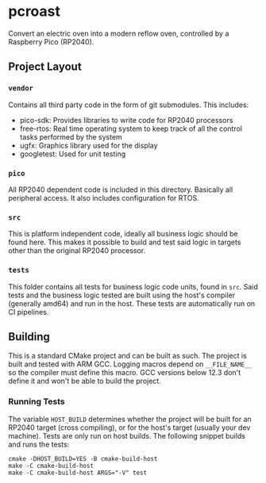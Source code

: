 # pcroast
Convert an electric oven into a modern reflow oven, controlled by a Raspberry Pico (RP2040).

## Project Layout
### `vendor`
Contains all third party code in the form of git submodules. This includes:

* pico-sdk: Provides libraries to write code for RP2040 processors
* free-rtos: Real time operating system to keep track of all the control tasks performed by the system
* ugfx: Graphics library used for the display
* googletest: Used for unit testing

### `pico`
All RP2040 dependent code is included in this directory. Basically
all peripheral access. It also includes configuration for RTOS.

### `src`
This is platform independent code, ideally all business logic should be found here. This makes it possible to build
and test said logic in targets other than the original RP2040 processor.

### `tests`
This folder contains all tests for business logic code units, found in `src`. Said tests and
the business logic tested are built using the host's compiler (generally amd64) and run in the host. These tests
are automatically run on CI pipelines.

## Building
This is a standard CMake project and can be built as such. The project is built and tested with
ARM GCC. Logging macros depend on `__FILE_NAME__` so the compiler must define this macro. GCC
versions below 12.3 don't define it and won't be able to build the project.

### Running Tests
The variable `HOST_BUILD` determines whether the project will be built for an RP2040 target (cross compiling),
or for the host's target (usually your dev machine). Tests are only run on host builds. The following snippet builds
and runs the tests:

```shell
cmake -DHOST_BUILD=YES -B cmake-build-host
make -C cmake-build-host
make -C cmake-build-host ARGS="-V" test
```
